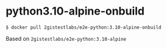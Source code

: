 # python3.10-alpine-onbuild

```shell
$ docker pull 2gistestlabs/e2e-python:3.10-alpine-onbuild
```

Based on `2gistestlabs/e2e-python:3.10-alpine`
